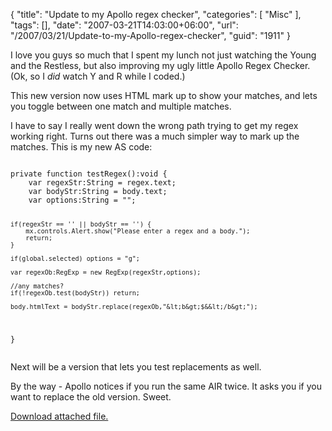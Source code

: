 {
	"title": "Update to my Apollo regex checker",
	"categories": [
		"Misc"
	],
	"tags": [],
	"date": "2007-03-21T14:03:00+06:00",
	"url": "/2007/03/21/Update-to-my-Apollo-regex-checker",
	"guid": "1911"
}

I love you guys so much that I spent my lunch not just watching the Young and the Restless, but also improving my ugly little Apollo Regex Checker. (Ok, so I <i>did</i> watch Y and R while I coded.)

This new version now uses HTML mark up to show your matches, and lets you toggle between one match and multiple matches.

I have to say I really went down the wrong path trying to get my regex working right. Turns out there was a much simpler way to mark up the matches. This is my new AS code:

<code>
private function testRegex():void {
	var regexStr:String = regex.text;
	var bodyStr:String = body.text;
	var options:String = "";
	
	if(regexStr == '' || bodyStr == '') {
		mx.controls.Alert.show("Please enter a regex and a body.");
		return;
	}

	if(global.selected) options = "g";
		
	var regexOb:RegExp = new RegExp(regexStr,options);

	//any matches?
	if(!regexOb.test(bodyStr)) return;

	body.htmlText = bodyStr.replace(regexOb,"&lt;b&gt;$&&lt;/b&gt;");
	
}		
</code>

Next will be a version that lets you test replacements as well.

By the way - Apollo notices if you run the same AIR twice. It asks you if you want to replace the old version. Sweet.<p><a href='enclosures/D%3A%5Cwebsites%5Cdev%2Ecamdenfamily%2Ecom%5Cenclosures%2Fregex1%2Ezip'>Download attached file.</a></p>